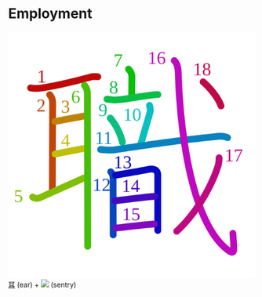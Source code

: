 # Employment
![職](../Kanji/kanji-colorize/8077.svg)
[耳](../Kanji/kanji-dict/耳.md) (ear) + ![](http://www.kanjidamage.com/assets/radsmall/sentry-2bc1a938005a9a9f5c7fac08c3d829cdbd9c42d5048237422cb90f9c0b4aaaa5.jpg) (sentry)